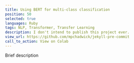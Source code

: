 ```yaml
---
title: Using BERT for multi-class classification
position: 50
selected: true
languages: Ruby
tags: NLP, Transformer, Transfer Learning
description: I don't intend to publish this project ever.
view_url: https://github.com/mpchadwick/jekyll-pre-commit
call_to_action: View on Colab
---
```


Brief description